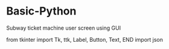 # Basic-Python
Subway ticket machine user screen using GUI

from tkinter import Tk, ttk, Label, Button, Text, END
import json
